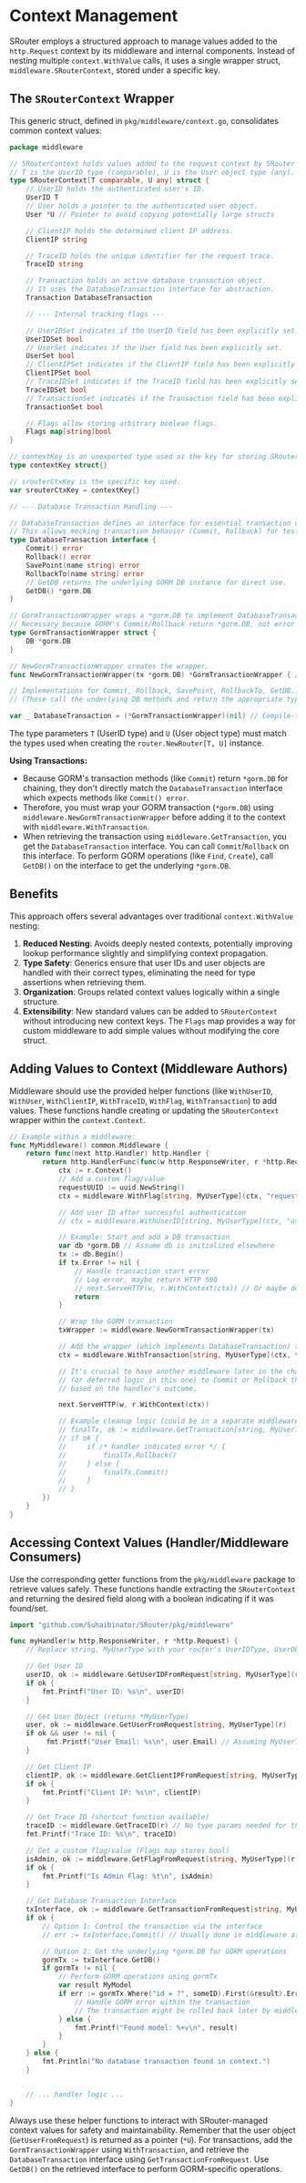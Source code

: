 # Context Management

SRouter employs a structured approach to manage values added to the `http.Request` context by its middleware and internal components. Instead of nesting multiple `context.WithValue` calls, it uses a single wrapper struct, `middleware.SRouterContext`, stored under a specific key.

## The `SRouterContext` Wrapper

This generic struct, defined in `pkg/middleware/context.go`, consolidates common context values:

```go
package middleware

// SRouterContext holds values added to the request context by SRouter middleware.
// T is the UserID type (comparable), U is the User object type (any).
type SRouterContext[T comparable, U any] struct {
	// UserID holds the authenticated user's ID.
	UserID T
	// User holds a pointer to the authenticated user object.
	User *U // Pointer to avoid copying potentially large structs

	// ClientIP holds the determined client IP address.
	ClientIP string

	// TraceID holds the unique identifier for the request trace.
	TraceID string

	// Transaction holds an active database transaction object.
	// It uses the DatabaseTransaction interface for abstraction.
	Transaction DatabaseTransaction

	// --- Internal tracking flags ---

	// UserIDSet indicates if the UserID field has been explicitly set.
	UserIDSet bool
	// UserSet indicates if the User field has been explicitly set.
	UserSet bool
	// ClientIPSet indicates if the ClientIP field has been explicitly set.
	ClientIPSet bool
	// TraceIDSet indicates if the TraceID field has been explicitly set.
	TraceIDSet bool
	// TransactionSet indicates if the Transaction field has been explicitly set.
	TransactionSet bool

	// Flags allow storing arbitrary boolean flags.
	Flags map[string]bool
}

// contextKey is an unexported type used as the key for storing SRouterContext in context.Context.
type contextKey struct{}

// srouterCtxKey is the specific key used.
var srouterCtxKey = contextKey{}

// --- Database Transaction Handling ---

// DatabaseTransaction defines an interface for essential transaction control methods.
// This allows mocking transaction behavior (Commit, Rollback) for testing.
type DatabaseTransaction interface {
	Commit() error
	Rollback() error
	SavePoint(name string) error
	RollbackTo(name string) error
	// GetDB returns the underlying GORM DB instance for direct use.
	GetDB() *gorm.DB
}

// GormTransactionWrapper wraps a *gorm.DB to implement DatabaseTransaction.
// Necessary because GORM's Commit/Rollback return *gorm.DB, not error directly.
type GormTransactionWrapper struct {
	DB *gorm.DB
}

// NewGormTransactionWrapper creates the wrapper.
func NewGormTransactionWrapper(tx *gorm.DB) *GormTransactionWrapper { /* ... */ }

// Implementations for Commit, Rollback, SavePoint, RollbackTo, GetDB...
// (These call the underlying DB methods and return the appropriate type)

var _ DatabaseTransaction = (*GormTransactionWrapper)(nil) // Compile-time check
```

The type parameters `T` (UserID type) and `U` (User object type) must match the types used when creating the `router.NewRouter[T, U]` instance.

**Using Transactions:**

*   Because GORM's transaction methods (like `Commit`) return `*gorm.DB` for chaining, they don't directly match the `DatabaseTransaction` interface which expects methods like `Commit() error`.
*   Therefore, you must wrap your GORM transaction (`*gorm.DB`) using `middleware.NewGormTransactionWrapper` before adding it to the context with `middleware.WithTransaction`.
*   When retrieving the transaction using `middleware.GetTransaction`, you get the `DatabaseTransaction` interface. You can call `Commit`/`Rollback` on this interface. To perform GORM operations (like `Find`, `Create`), call `GetDB()` on the interface to get the underlying `*gorm.DB`.

## Benefits

This approach offers several advantages over traditional `context.WithValue` nesting:

1.  **Reduced Nesting**: Avoids deeply nested contexts, potentially improving lookup performance slightly and simplifying context propagation.
2.  **Type Safety**: Generics ensure that user IDs and user objects are handled with their correct types, eliminating the need for type assertions when retrieving them.
3.  **Organization**: Groups related context values logically within a single structure.
4.  **Extensibility**: New standard values can be added to `SRouterContext` without introducing new context keys. The `Flags` map provides a way for custom middleware to add simple values without modifying the core struct.

## Adding Values to Context (Middleware Authors)

Middleware should use the provided helper functions (like `WithUserID`, `WithUser`, `WithClientIP`, `WithTraceID`, `WithFlag`, `WithTransaction`) to add values. These functions handle creating or updating the `SRouterContext` wrapper within the `context.Context`.

```go
// Example within a middleware:
func MyMiddleware() common.Middleware {
    return func(next http.Handler) http.Handler {
        return http.HandlerFunc(func(w http.ResponseWriter, r *http.Request) {
            ctx := r.Context()
            // Add a custom flag/value
            requestUUID := uuid.NewString()
            ctx = middleware.WithFlag[string, MyUserType](ctx, "request_uuid", requestUUID) // Use router's T, U types

            // Add user ID after successful authentication
            // ctx = middleware.WithUserID[string, MyUserType](ctx, "user-123")

            // Example: Start and add a DB transaction
            var db *gorm.DB // Assume db is initialized elsewhere
            tx := db.Begin()
            if tx.Error != nil {
                // Handle transaction start error
                // Log error, maybe return HTTP 500
                // next.ServeHTTP(w, r.WithContext(ctx)) // Or maybe don't proceed
                return
            }

            // Wrap the GORM transaction
            txWrapper := middleware.NewGormTransactionWrapper(tx)

            // Add the wrapper (which implements DatabaseTransaction) to the context
            ctx = middleware.WithTransaction[string, MyUserType](ctx, txWrapper)

            // It's crucial to have another middleware later in the chain
            // (or deferred logic in this one) to Commit or Rollback the transaction
            // based on the handler's outcome.

            next.ServeHTTP(w, r.WithContext(ctx))

            // Example cleanup logic (could be in a separate middleware):
            // finalTx, ok := middleware.GetTransaction[string, MyUserType](r.Context()) // Use r.Context() after handler
            // if ok {
            //     if /* handler indicated error */ {
            //         finalTx.Rollback()
            //     } else {
            //         finalTx.Commit()
            //     }
            // }
        })
    }
}
```

## Accessing Context Values (Handler/Middleware Consumers)

Use the corresponding getter functions from the `pkg/middleware` package to retrieve values safely. These functions handle extracting the `SRouterContext` and returning the desired field along with a boolean indicating if it was found/set.

```go
import "github.com/Suhaibinator/SRouter/pkg/middleware"

func myHandler(w http.ResponseWriter, r *http.Request) {
    // Replace string, MyUserType with your router's UserIDType, UserObjectType

    // Get User ID
    userID, ok := middleware.GetUserIDFromRequest[string, MyUserType](r)
    if ok {
        fmt.Printf("User ID: %s\n", userID)
    }

    // Get User Object (returns *MyUserType)
    user, ok := middleware.GetUserFromRequest[string, MyUserType](r)
    if ok && user != nil {
         fmt.Printf("User Email: %s\n", user.Email) // Assuming MyUserType has Email
    }

    // Get Client IP
    clientIP, ok := middleware.GetClientIPFromRequest[string, MyUserType](r)
    if ok {
        fmt.Printf("Client IP: %s\n", clientIP)
    }

    // Get Trace ID (shortcut function available)
    traceID := middleware.GetTraceID(r) // No type params needed for this specific helper
    fmt.Printf("Trace ID: %s\n", traceID)

    // Get a custom flag/value (Flags map stores bool)
    isAdmin, ok := middleware.GetFlagFromRequest[string, MyUserType](r, "isAdmin")
    if ok {
        fmt.Printf("Is Admin Flag: %t\n", isAdmin)
    }

    // Get Database Transaction Interface
    txInterface, ok := middleware.GetTransactionFromRequest[string, MyUserType](r)
    if ok {
        // Option 1: Control the transaction via the interface
        // err := txInterface.Commit() // Usually done in middleware after handler

        // Option 2: Get the underlying *gorm.DB for GORM operations
        gormTx := txInterface.GetDB()
        if gormTx != nil {
            // Perform GORM operations using gormTx
            var result MyModel
            if err := gormTx.Where("id = ?", someID).First(&result).Error; err != nil {
                // Handle GORM error within the transaction
                // The transaction might be rolled back later by middleware
            } else {
                fmt.Printf("Found model: %+v\n", result)
            }
        }
    } else {
        fmt.Println("No database transaction found in context.")
    }


    // ... handler logic ...
}
```

Always use these helper functions to interact with SRouter-managed context values for safety and maintainability. Remember that the user object (`GetUserFromRequest`) is returned as a pointer (`*U`). For transactions, add the `GormTransactionWrapper` using `WithTransaction`, and retrieve the `DatabaseTransaction` interface using `GetTransactionFromRequest`. Use `GetDB()` on the retrieved interface to perform GORM-specific operations.
